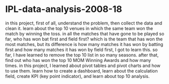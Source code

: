 # IPL-data-analysis-2008-18

in this project, first of all, understand the problem, then collect the data and clean it.
learn about the top 10 venues in which the same team won the match by winning the toss.
in all the matches that have gone to be played so far, who has won bat first and field first?
which is the team that has won the most matches, but its difference is how many matches it has won by batting first and how many matches it has won by field first, I got to learn this.
so far, I have learned to remove the top 10 list in so many seasons.
after that, find out who has won the top 10 MOM Winning Awards and how many times.
in this project, I learned about pivot tables and pivot charts and how to use them. 
learn how to create a dashboard, learn about the calculation field, create KPI (key point indicator), and learn about top 10 analysis.
